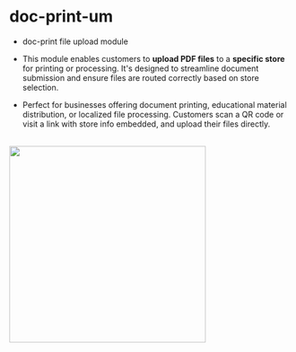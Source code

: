 # doc-print-um

- doc-print file upload module
  
- This module enables customers to **upload PDF files** to a **specific store** for printing or processing. It's designed to streamline document submission and ensure files are routed correctly based on store selection.
  
- Perfect for businesses offering document printing, educational material distribution, or localized file processing. Customers scan a QR code or visit a link with store info embedded, and upload their files directly.
  
<br>
<img src="https://i.ibb.co/1YG3gfxX/Screenshot-20250712-104827-Chrome.jpg" width="350">
<br>
